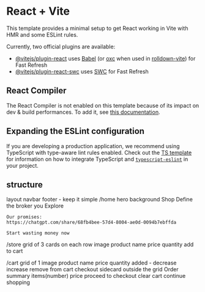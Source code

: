 # React + Vite

This template provides a minimal setup to get React working in Vite with HMR and some ESLint rules.

Currently, two official plugins are available:

- [@vitejs/plugin-react](https://github.com/vitejs/vite-plugin-react/blob/main/packages/plugin-react) uses [Babel](https://babeljs.io/) (or [oxc](https://oxc.rs) when used in [rolldown-vite](https://vite.dev/guide/rolldown)) for Fast Refresh
- [@vitejs/plugin-react-swc](https://github.com/vitejs/vite-plugin-react/blob/main/packages/plugin-react-swc) uses [SWC](https://swc.rs/) for Fast Refresh

## React Compiler

The React Compiler is not enabled on this template because of its impact on dev & build performances. To add it, see [this documentation](https://react.dev/learn/react-compiler/installation).

## Expanding the ESLint configuration

If you are developing a production application, we recommend using TypeScript with type-aware lint rules enabled. Check out the [TS template](https://github.com/vitejs/vite/tree/main/packages/create-vite/template-react-ts) for information on how to integrate TypeScript and [`typescript-eslint`](https://typescript-eslint.io) in your project.


## structure
layout
    navbar
    footer - keep it simple
/home
    hero background
    Shop
    Define the broker you 
    Explore

    Our promises:
    https://chatgpt.com/share/68fb4bee-57d4-8004-ae0d-0094b7ebffda

    Start wasting money now

/store
    grid of 3 cards on each row
        image 
        product name
        price
        quantity
        add to cart

/cart
    grid of 1
        image
        product name
        price 
        quantity added - decrease increase
        remove from cart
    checkout sidecard outside the grid
        Order summary
            items(number) price
            proceed to checkout
            clear cart 
            continue shopping
